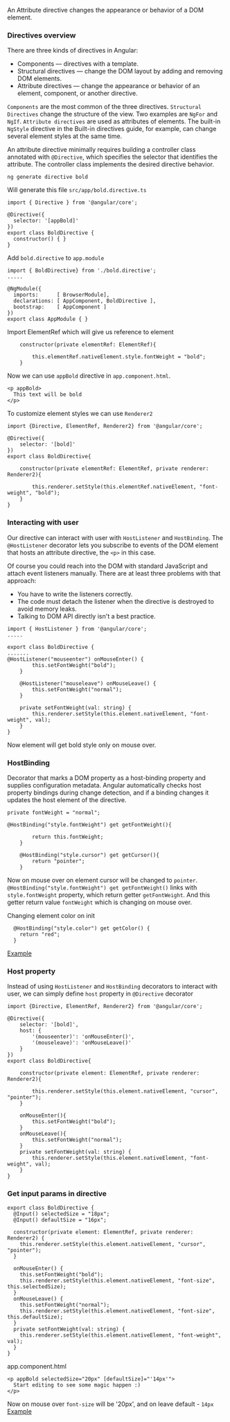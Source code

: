 An Attribute directive changes the appearance or behavior of a DOM element.

### Directives overview
There are three kinds of directives in Angular:

- Components — directives with a template.
- Structural directives — change the DOM layout by adding and removing DOM elements.
- Attribute directives — change the appearance or behavior of an element, component, or another directive.

`Components` are the most common of the three directives.
`Structural Directives` change the structure of the view. Two examples are `NgFor` and `NgIf`.
`Attribute directives` are used as attributes of elements. The built-in `NgStyle` directive in the Built-in directives guide, 
for example, can change several element styles at the same time.

An attribute directive minimally requires building a controller class annotated with `@Directive`, which specifies the selector that identifies the attribute. 
The controller class implements the desired directive behavior.

```
ng generate directive bold
```

Will generate this file `src/app/bold.directive.ts` 

```
import { Directive } from '@angular/core';

@Directive({
  selector: '[appBold]'
})
export class BoldDirective {
  constructor() { }
}
```

Add `bold.directive` to `app.module`
```
import { BoldDirective} from './bold.directive';
.....

@NgModule({
  imports:      [ BrowserModule],
  declarations: [ AppComponent, BoldDirective ],
  bootstrap:    [ AppComponent ]
})
export class AppModule { }
```

Import ElementRef which will give us reference to element 
```
    constructor(private elementRef: ElementRef){
         
        this.elementRef.nativeElement.style.fontWeight = "bold";
    }
```

Now we can use `appBold` directive in `app.component.html`.
```
<p appBold>
  This text will be bold
</p>
```

To customize element styles we can use `Renderer2` 

```
import {Directive, ElementRef, Renderer2} from '@angular/core';
 
@Directive({
    selector: '[bold]'
})
export class BoldDirective{
     
    constructor(private elementRef: ElementRef, private renderer: Renderer2){
         
        this.renderer.setStyle(this.elementRef.nativeElement, "font-weight", "bold");
    }
}
```

### Interacting with user
Our directive can interact with user with `HostListener` and `HostBinding`.
The `@HostListener` decorator lets you subscribe to events of the DOM element that hosts an attribute directive, the `<p>` in this case.

Of course you could reach into the DOM with standard JavaScript and attach event listeners manually. There are at least three problems with that approach:

- You have to write the listeners correctly.
- The code must detach the listener when the directive is destroyed to avoid memory leaks.
- Talking to DOM API directly isn't a best practice.


```
import { HostListener } from '@angular/core';
.....

export class BoldDirective {
.......
@HostListener("mouseenter") onMouseEnter() {
        this.setFontWeight("bold");
    }
 
    @HostListener("mouseleave") onMouseLeave() {
        this.setFontWeight("normal");
    }
 
    private setFontWeight(val: string) {
        this.renderer.setStyle(this.element.nativeElement, "font-weight", val);
    }
}
```
Now element will get bold style only on mouse over. 

### HostBinding
Decorator that marks a DOM property as a host-binding property and supplies configuration metadata. 
Angular automatically checks host property bindings during change detection, and if a binding changes it updates the host element of the directive.
```
private fontWeight = "normal"; 

@HostBinding("style.fontWeight") get getFontWeight(){
         
        return this.fontWeight;
    }
     
    @HostBinding("style.cursor") get getCursor(){
        return "pointer";
    }
```
Now on mouse over on element cursor will be changed to `pointer`. 
`@HostBinding("style.fontWeight") get getFontWeight()` links with  `style.fontWeight` property, which return getter  `getFontWeight`. 
And this getter return value `fontWeight` which is changing on mouse over.

Changing element color on init
```
  @HostBinding("style.color") get getColor() {
    return "red";
  }

```

[Example](https://stackblitz.com/edit/a-directive)

### Host property
Instead of using `HostListener` and `HostBinding` decorators to interact with user, we can simply define `host` property in `@Directive` decorator

```
import {Directive, ElementRef, Renderer2} from '@angular/core';
  
@Directive({
    selector: '[bold]',
    host: {
        '(mouseenter)': 'onMouseEnter()',
        '(mouseleave)': 'onMouseLeave()'
    }
})
export class BoldDirective{
      
    constructor(private element: ElementRef, private renderer: Renderer2){
          
        this.renderer.setStyle(this.element.nativeElement, "cursor", "pointer");
    }
     
    onMouseEnter(){
        this.setFontWeight("bold");
    }
    onMouseLeave(){
        this.setFontWeight("normal");
    }
    private setFontWeight(val: string) {
        this.renderer.setStyle(this.element.nativeElement, "font-weight", val);
    }
}
```

### Get input params in directive
```
export class BoldDirective {
  @Input() selectedSize = "18px";
  @Input() defaultSize = "16px";

  constructor(private element: ElementRef, private renderer: Renderer2) {
    this.renderer.setStyle(this.element.nativeElement, "cursor", "pointer");
  }

  onMouseEnter() {
    this.setFontWeight("bold");
    this.renderer.setStyle(this.element.nativeElement, "font-size", this.selectedSize);
  }
  onMouseLeave() {
    this.setFontWeight("normal");
    this.renderer.setStyle(this.element.nativeElement, "font-size", this.defaultSize);
  }
  private setFontWeight(val: string) {
    this.renderer.setStyle(this.element.nativeElement, "font-weight", val);
  }
}
```

app.component.html
```
<p appBold selectedSize="20px" [defaultSize]="'14px'">
  Start editing to see some magic happen :)
</p>
```

Now on mouse over `font-size` will be '20px', and on leave default - `14px`
[Example](https://stackblitz.com/edit/a-directive-2)
